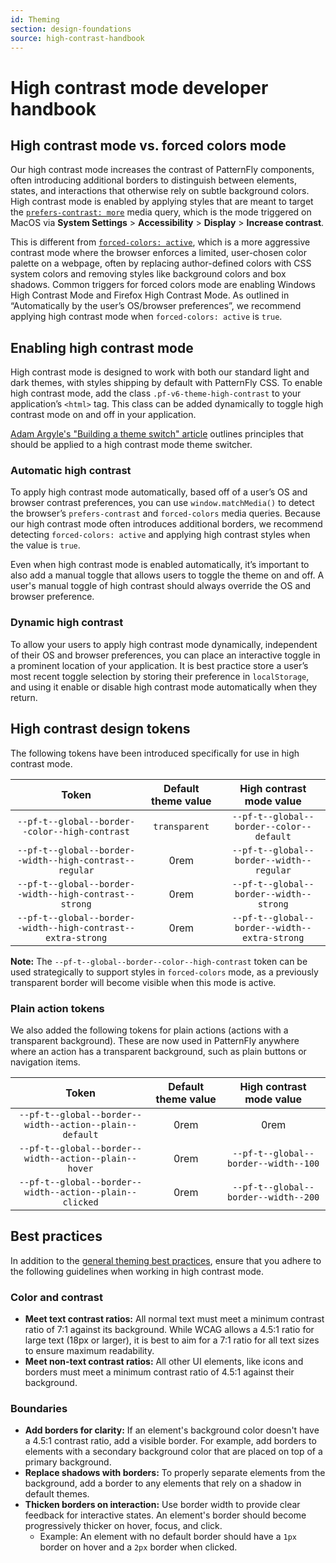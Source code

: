 ```yaml
---
id: Theming
section: design-foundations
source: high-contrast-handbook
---
```


# High contrast mode developer handbook

## High contrast mode vs. forced colors mode

Our high contrast mode increases the contrast of PatternFly components, often introducing additional borders to distinguish between elements, states, and interactions that otherwise rely on subtle background colors. High contrast mode is enabled by applying styles that are meant to target the [`prefers-contrast: more`](https://developer.mozilla.org/en-US/docs/Web/CSS/@media/prefers-contrast) media query, which is the mode triggered on MacOS via **System Settings** > **Accessibility** > **Display** > **Increase contrast**. 

This is different from [`forced-colors: active`](https://developer.mozilla.org/en-US/docs/Web/CSS/@media/forced-colors), which is a more aggressive contrast mode where the browser enforces a limited, user-chosen color palette on a webpage, often by replacing author-defined colors with CSS system colors and removing styles like background colors and box shadows. Common triggers for forced colors mode are enabling Windows High Contrast Mode and Firefox High Contrast Mode. As outlined in “Automatically by the user’s OS/browser preferences”, we recommend applying high contrast mode when `forced-colors: active` is `true`.

## Enabling high contrast mode

High contrast mode is designed to work with both our standard light and dark themes, with styles shipping by default with PatternFly CSS. To enable high contrast mode, add the class `.pf-v6-theme-high-contrast` to your application’s `<html>` tag. This class can be added dynamically to toggle high contrast mode on and off in your application.

[Adam Argyle's "Building a theme switch" article](https://web.dev/articles/building/a-theme-switch-component) outlines principles that should be applied to a high contrast mode theme switcher.

### Automatic high contrast

To apply high contrast mode automatically, based off of a user’s OS and browser contrast preferences, you can use `window.matchMedia()` to detect the browser’s `prefers-contrast` and `forced-colors` media queries. Because our high contrast mode often introduces additional borders, we recommend detecting `forced-colors: active` and applying high contrast styles when the value is `true`.

Even when high contrast mode is enabled automatically, it’s important to also add a manual toggle that allows users to toggle the theme on and off. A user's manual toggle of high contrast should always override the OS and browser preference.

### Dynamic high contrast

To allow your users to apply high contrast mode dynamically, independent of their OS and browser preferences, you can place an interactive toggle in a prominent location of your application. It is best practice store a user’s most recent toggle selection by storing their preference in `localStorage`, and using it enable or disable high contrast mode automatically when they return.

## High contrast design tokens

The following tokens have been introduced specifically for use in high contrast mode.

| **Token** | **Default theme value** | **High contrast mode value** |
| :---: | :---: | :---: |
| `--pf-t--global--border--color--high-contrast` | `transparent` | `--pf-t--global--border--color--default` |
| `--pf-t--global--border--width--high-contrast--regular` | 0rem | `--pf-t--global--border--width--regular` |
| `--pf-t--global--border--width--high-contrast--strong` | 0rem | `--pf-t--global--border--width--strong` |
| `--pf-t--global--border--width--high-contrast--extra-strong`| 0rem | `--pf-t--global--border--width--extra-strong`|

**Note:** The `--pf-t--global--border--color--high-contrast` token can be used strategically to support styles in `forced-colors` mode, as a previously transparent border will become visible when this mode is active.

### Plain action tokens

We also added the following tokens for plain actions (actions with a transparent background). These are now used in PatternFly anywhere where an action has a transparent background, such as plain buttons or navigation items.

| **Token** | **Default theme value** | **High contrast mode value** |
| :---: | :---: | :---: |
| `--pf-t--global--border--width--action--plain--default` | 0rem | 0rem|
| `--pf-t--global--border--width--action--plain--hover` | 0rem | `--pf-t--global--border--width--100` |
| `--pf-t--global--border--width--action--plain--clicked` | 0rem | `--pf-t--global--border--width--200`  |

## Best practices

In addition to the [general theming best practices](/design-foundations/theming#best-practices), ensure that you adhere to the following guidelines when working in high contrast mode.

### Color and contrast

- **Meet text contrast ratios:** All normal text must meet a minimum contrast ratio of 7:1 against its background. While WCAG allows a 4.5:1 ratio for large text (18px or larger), it is best to aim for a 7:1 ratio for all text sizes to ensure maximum readability.
- **Meet non-text contrast ratios:** All other UI elements, like icons and borders must meet a minimum contrast ratio of 4.5:1 against their background.

### Boundaries 

- **Add borders for clarity:** If an element's background color doesn't have a 4.5:1 contrast ratio, add a visible border. For example, add borders to elements with a secondary background color that are placed on top of a primary background.
- **Replace shadows with borders:** To properly separate elements from the background, add a border to any elements that rely on a shadow in default themes.
- **Thicken borders on interaction:** Use border width to provide clear feedback for interactive states. An element's border should become progressively thicker on hover, focus, and click.
    - Example: An element with no default border should have a `1px` border on hover and a `2px` border when clicked.